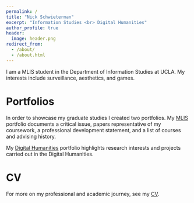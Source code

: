 ```yaml
---
permalink: /
title: "Nick Schwieterman"
excerpt: "Information Studies <br> Digital Humanities"
author_profile: true
header:
  image: header.png
redirect_from: 
  - /about/
  - /about.html
---
```


I am a MLIS student in the Department of Information Studies at UCLA. My interests include surveillance, aesthetics, and games. 

Portfolios
======
In order to showcase my graduate studies I created two portfolios. My [MLIS](/mlis-portfolio) portfolio documents a critical issue, papers representative of my coursework, a professional development statement, and a list of courses and advising history.

My [Digital Humanities](/dh-portfolio) portfolio highlights research interests and projects carried out in the Digital Humanities.

CV
======
For more on my professional and academic journey, see my [CV](/cv).
